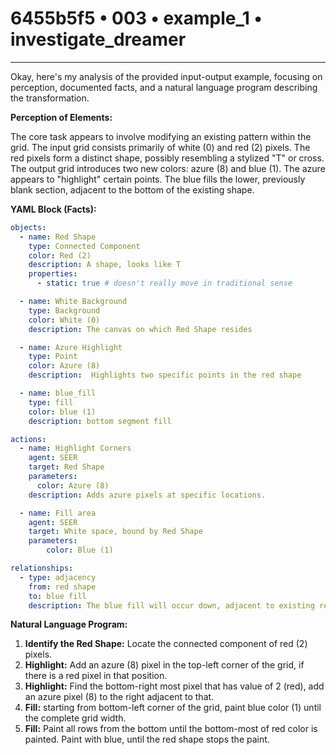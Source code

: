 # 6455b5f5 • 003 • example_1 • investigate_dreamer

---
Okay, here's my analysis of the provided input-output example, focusing on perception, documented facts, and a natural language program describing the transformation.

**Perception of Elements:**

The core task appears to involve modifying an existing pattern within the grid. The input grid consists primarily of white (0) and red (2) pixels.  The red pixels form a distinct shape, possibly resembling a stylized "T" or cross. The output grid introduces two new colors: azure (8) and blue (1). The azure appears to "highlight" certain points. The blue fills the lower, previously blank section, adjacent to the bottom of the existing shape.

**YAML Block (Facts):**



```yaml
objects:
  - name: Red Shape
    type: Connected Component
    color: Red (2)
    description: A shape, looks like T
    properties:
      - static: true # doesn't really move in traditional sense

  - name: White Background
    type: Background
    color: White (0)
    description: The canvas on which Red Shape resides

  - name: Azure Highlight
    type: Point
    color: Azure (8)
    description:  Highlights two specific points in the red shape

  - name: blue_fill
    type: fill
    color: blue (1)
    description: bottom segment fill

actions:
  - name: Highlight Corners
    agent: SEER
    target: Red Shape
    parameters:
      color: Azure (8)
    description: Adds azure pixels at specific locations.

  - name: Fill area
    agent: SEER
    target: White space, bound by Red Shape
    parameters:
        color: Blue (1)

relationships:
  - type: adjacency
    from: red shape
    to: blue fill
    description: The blue fill will occur down, adjacent to existing red shape

```



**Natural Language Program:**

1.  **Identify the Red Shape:** Locate the connected component of red (2) pixels.
2.  **Highlight:** Add an azure (8) pixel in the top-left corner of the grid, if there is a red pixel in that position.
3.  **Highlight:** Find the bottom-right most pixel that has value of 2 (red), add an azure pixel (8) to the right adjacent to that.
4.  **Fill:** starting from bottom-left corner of the grid, paint blue color (1) until the complete grid width.
5. **Fill:** Paint all rows from the bottom until the bottom-most of red color is painted. Paint with blue, until the red shape stops the paint.


